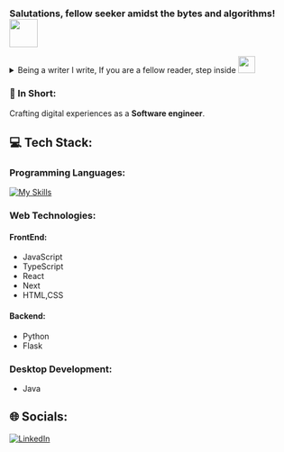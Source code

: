 
### Salutations, fellow seeker amidst the bytes and algorithms! <img src="https://media.giphy.com/media/v1.Y2lkPTc5MGI3NjExZ2ZoZmc5bWpyaWhyMnhxaGV0MDl2ZXU4dDd3dmZyeTBobWN5ZG1wYSZlcD12MV9pbnRlcm5hbF9naWZfYnlfaWQmY3Q9cw/zJ3V6Ot51H8Y0/giphy.gif" width=50>

<details> 
<summary>
  Being a writer I write, If you are a fellow reader, step inside
  <img src="https://media.giphy.com/media/v1.Y2lkPTc5MGI3NjExdTE5ajFvbDl4aGFpdHp6bHFyMGllYjR6djh2bDdxYTVsM2o5cGlmaSZlcD12MV9pbnRlcm5hbF9naWZfYnlfaWQmY3Q9cw/PPui3rxvpTPFrqKc10/giphy.gif" width=30>
</summary>
  
### 💫 About Me: 
Greetings, fellow explorer of the digital universe! I'm Muneeb, a **Software Engineer** embarking on a journey through the expansive and ever-evolving realm of computer science. As I navigate this landscape while pursuing my bachelor's degree, I find myself delving into its countless domains, always eager to learn and discover.<br><br>Beyond the world of code, you might find me embracing nature's embrace. With a camera in hand,  capturing the beauty around me, freezing moments in time through the lens of stunning photography. And yes, you might also find me diving deep into books or traversing anime worlds at times.<br><br>Embracing a life of perpetual learning, I remain curious and open to new horizons.

#### ⚡ Current Focus: 
Currently, my journey is anchored in the realm of development. For quite a while now, my focus has been sharpened on **machine learning** and **web development**. This journey involves mastering essential frameworks and crafting engaging digital experiences. With **React** as my partner for creating frontend marvels and **Flask** steering my backend ventures, I'm shaping intriguing projects that seamlessly blend artistry with functionality.
As I navigate this dynamic journey, my sights are locked onto mastering **Next.js**. This pursuit emerges from my desire to further enhance my development skills, giving rise to even more refined and efficient digital solutions.
<br>Feel free to connect, share ideas, and collaborate. Together, let's course through the ever-evolving world of technology!
<br>
<br>
</details>

### 📜 In Short:
Crafting digital experiences as a **Software engineer**.
<br>

## 💻 Tech Stack:
### Programming Languages:
[![My Skills](https://skillicons.dev/icons?i=js,ts,java,python,cpp,html,css)](https://skillicons.dev)

### Web Technologies:
#### FrontEnd:
- JavaScript
- TypeScript
- React
- Next
- HTML,CSS

#### Backend:
- Python
- Flask

### Desktop Development:
- Java

## 🌐 Socials:
[![LinkedIn](https://img.shields.io/badge/LinkedIn-%230077B5.svg?logo=linkedin&logoColor=white)](https://www.linkedin.com/in/muneeb-shahzad-68653b205/) 
